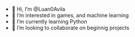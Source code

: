 - 👋 Hi, I’m @Luan0Avila
- 👀 I’m interested in games, and machine learning
- 🌱 I’m currently learning Python
- 💞️ I’m looking to collaborate on beginnig projects
  
